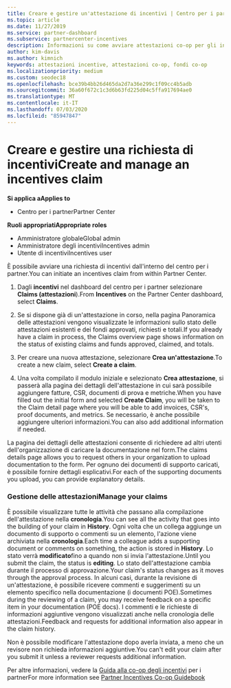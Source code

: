 ```yaml
---
title: Creare e gestire un'attestazione di incentivi | Centro per i partner
ms.topic: article
ms.date: 11/27/2019
ms.service: partner-dashboard
ms.subservice: partnercenter-incentives
description: Informazioni su come avviare attestazioni co-op per gli incentivi dal centro per i partner. È possibile visualizzare tutte le attività che passano alla compilazione dell'attestazione nella cronologia.
author: kim-davis
ms.author: kimnich
keywords: attestazioni incentive, attestazioni co-op, fondi co-op
ms.localizationpriority: medium
ms.custom: seodec18
ms.openlocfilehash: bce39b4bb26d465da2d7a36e299c1f09cc4b5adb
ms.sourcegitcommit: 36a60f672c1c3d6b63fd225d04c5ffa917694ae0
ms.translationtype: MT
ms.contentlocale: it-IT
ms.lasthandoff: 07/03/2020
ms.locfileid: "85947847"
---
```

# <a name="create-and-manage-an-incentives-claim"></a><span data-ttu-id="f9ff0-105">Creare e gestire una richiesta di incentivi</span><span class="sxs-lookup"><span data-stu-id="f9ff0-105">Create and manage an incentives claim</span></span>

<span data-ttu-id="f9ff0-106">**Si applica a**</span><span class="sxs-lookup"><span data-stu-id="f9ff0-106">**Applies to**</span></span>
- <span data-ttu-id="f9ff0-107">Centro per i partner</span><span class="sxs-lookup"><span data-stu-id="f9ff0-107">Partner Center</span></span>

<span data-ttu-id="f9ff0-108">**Ruoli appropriati**</span><span class="sxs-lookup"><span data-stu-id="f9ff0-108">**Appropriate roles**</span></span>

- <span data-ttu-id="f9ff0-109">Amministratore globale</span><span class="sxs-lookup"><span data-stu-id="f9ff0-109">Global admin</span></span>
- <span data-ttu-id="f9ff0-110">Amministratore degli incentivi</span><span class="sxs-lookup"><span data-stu-id="f9ff0-110">Incentives admin</span></span>
- <span data-ttu-id="f9ff0-111">Utente di incentivi</span><span class="sxs-lookup"><span data-stu-id="f9ff0-111">Incentives user</span></span>

<span data-ttu-id="f9ff0-112">È possibile avviare una richiesta di incentivi dall'interno del centro per i partner.</span><span class="sxs-lookup"><span data-stu-id="f9ff0-112">You can initiate an incentives claim from within Partner Center.</span></span> 

1. <span data-ttu-id="f9ff0-113">Dagli **incentivi** nel dashboard del centro per i partner selezionare **Claims (attestazioni**).</span><span class="sxs-lookup"><span data-stu-id="f9ff0-113">From **Incentives** on the Partner Center dashboard, select **Claims**.</span></span>

2.  <span data-ttu-id="f9ff0-114">Se si dispone già di un'attestazione in corso, nella pagina Panoramica delle attestazioni vengono visualizzate le informazioni sullo stato delle attestazioni esistenti e dei fondi approvati, richiesti e totali.</span><span class="sxs-lookup"><span data-stu-id="f9ff0-114">If you already have a claim in process, the Claims overview page shows information on the status of existing claims and funds approved, claimed, and totals.</span></span>

3.  <span data-ttu-id="f9ff0-115">Per creare una nuova attestazione, selezionare **Crea un'attestazione**.</span><span class="sxs-lookup"><span data-stu-id="f9ff0-115">To create a new claim, select **Create a claim**.</span></span>

4.  <span data-ttu-id="f9ff0-116">Una volta compilato il modulo iniziale e selezionato **Crea attestazione**, si passerà alla pagina dei dettagli dell'attestazione in cui sarà possibile aggiungere fatture, CSR, documenti di prova e metriche.</span><span class="sxs-lookup"><span data-stu-id="f9ff0-116">When you have filled out the initial form and selected **Create Claim**, you will be taken to the Claim detail page where you will be able to add invoices, CSR's, proof documents, and metrics.</span></span> <span data-ttu-id="f9ff0-117">Se necessario, è anche possibile aggiungere ulteriori informazioni.</span><span class="sxs-lookup"><span data-stu-id="f9ff0-117">You can also add additional information if needed.</span></span>

<span data-ttu-id="f9ff0-118">La pagina dei dettagli delle attestazioni consente di richiedere ad altri utenti dell'organizzazione di caricare la documentazione nel form.</span><span class="sxs-lookup"><span data-stu-id="f9ff0-118">The claims details page allows you to request others in your organization to upload documentation to the form.</span></span> <span data-ttu-id="f9ff0-119">Per ognuno dei documenti di supporto caricati, è possibile fornire dettagli esplicativi.</span><span class="sxs-lookup"><span data-stu-id="f9ff0-119">For each of the supporting documents you upload, you can provide explanatory details.</span></span> 

### <a name="manage-your-claims"></a><span data-ttu-id="f9ff0-120">Gestione delle attestazioni</span><span class="sxs-lookup"><span data-stu-id="f9ff0-120">Manage your claims</span></span>

<span data-ttu-id="f9ff0-121">È possibile visualizzare tutte le attività che passano alla compilazione dell'attestazione nella **cronologia**.</span><span class="sxs-lookup"><span data-stu-id="f9ff0-121">You can see all the activity that goes into the building of your claim in **History**.</span></span> <span data-ttu-id="f9ff0-122">Ogni volta che un collega aggiunge un documento di supporto o commenti su un elemento, l'azione viene archiviata nella **cronologia**.</span><span class="sxs-lookup"><span data-stu-id="f9ff0-122">Each time a colleague adds a supporting document or comments on something, the action is stored in **History**.</span></span> <span data-ttu-id="f9ff0-123">Lo stato verrà **modificato**fino a quando non si invia l'attestazione.</span><span class="sxs-lookup"><span data-stu-id="f9ff0-123">Until you submit the claim, the status is **editing**.</span></span> <span data-ttu-id="f9ff0-124">Lo stato dell'attestazione cambia durante il processo di approvazione.</span><span class="sxs-lookup"><span data-stu-id="f9ff0-124">Your claim's status changes as it moves through the approval process.</span></span> <span data-ttu-id="f9ff0-125">In alcuni casi, durante la revisione di un'attestazione, è possibile ricevere commenti e suggerimenti su un elemento specifico nella documentazione (i documenti POE).</span><span class="sxs-lookup"><span data-stu-id="f9ff0-125">Sometimes during the reviewing of a claim, you may receive feedback on a specific item in your documentation (POE docs).</span></span> <span data-ttu-id="f9ff0-126">I commenti e le richieste di informazioni aggiuntive vengono visualizzati anche nella cronologia delle attestazioni.</span><span class="sxs-lookup"><span data-stu-id="f9ff0-126">Feedback and requests for additional information also appear in the claim history.</span></span> 

<span data-ttu-id="f9ff0-127">Non è possibile modificare l'attestazione dopo averla inviata, a meno che un revisore non richieda informazioni aggiuntive.</span><span class="sxs-lookup"><span data-stu-id="f9ff0-127">You can't edit your claim after you submit it unless a reviewer requests additional information.</span></span>

<span data-ttu-id="f9ff0-128">Per altre informazioni, vedere la [Guida alla co-op degli incentivi](https://assets.microsoft.com/coop-guidebook.pdf) per i partner</span><span class="sxs-lookup"><span data-stu-id="f9ff0-128">For more information see [Partner Incentives Co-op Guidebook](https://assets.microsoft.com/coop-guidebook.pdf)</span></span>
